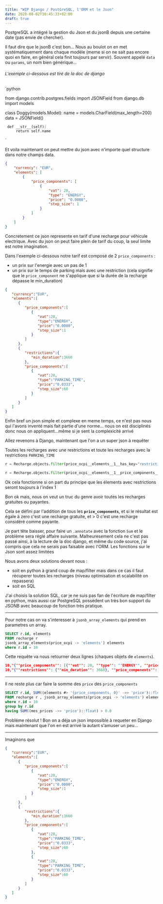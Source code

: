 ```yaml
---
title: "WIP Django / PostGreSQL, l'ORM et le Json"
date: 2020-08-02T10:45:33+02:00
draft: true
---
```

PostgreSQL a intégré la gestion du Json et du jsonB depuis une certaine date (pas envie de chercher).


Il faut dire que le jsonB c'est bon... Nous au boulot on en met 
systématiquement dans chaque modèle (meme si on ne sait pas encore quoi en faire, 
en général cela finit toujours par servir).
Souvent appelé `data` ou `params`, un nom bien générique...

###### L'exemple ci-dessous est tiré de la doc de django
`python

from django.contrib.postgres.fields import JSONField
from django.db import models
 
 class Doggy(models.Model):
     name = models.CharField(max_length=200)
     data = JSONField()
 
     def __str__(self):
         return self.name
`

Et voila maintenant on peut mettre du json avec n'importe quel structure dans notre champs data.


```json
{
    "currency": "EUR",
    "elements": [
        {
            "price_components": [
                {
                    "vat": 20,
                    "type": "ENERGY",
                    "price": "0.0000",
                    "step_size": 1
                }
            ]
        }
    ]
}
```

Concretement ce json represente en tarif d'une recharge pour véhicule electrique.
Avec du json on peut faire plein de tarif du coup, la seul limite est notre imagination.

Dans l'exemple ci-dessous notre tarif est composé de 2 `price_components` :
- un prix sur l'energie avec un pas de 1
- un prix sur le temps de parking mais avec une restriction (cela signifie que le `price_component` 
ne s'applique que si la durée de la recharge dépasse le min_duration)

```json
{
   "currency":"EUR",
   "elements":[
      {
         "price_components":[
            {
               "vat":20,
               "type":"ENERGY",
               "price":"0.0000",
               "step_size":1
            }
         ]
      },
      {
         "restrictions":{
            "min_duration":3660
         },
         "price_components":[
            {
               "vat":20,
               "type":"PARKING_TIME",
               "price":"0.0333",
               "step_size":60
            }
         ]
      }
   ]
}
```

Enfin bref un json simple et complexe en meme temps, ce n'est pas nous qui l'avons inventé mais fait partie d'une norme... 
nous on est disciplinés donc nous on appliquent...même si je sent la complexicité arrivé

Allez revenons à Django, maintenant que l'on a un super json à requêter

Toutes les recharges avec une restrictions et toute les recharges avec la restrictions `PARKING_TIME`
```python
r = Recharge.objects.filter(price_ocpi__elements__1__has_key="restrictions")

r = Recharge.objects.filter(price_ocpi__elements__1__price_components__0__type="PARKING_TIME_ZW")
```
Ok cela fonctionne si on part du principe que les élements avec restrictions seront toujours à l'index 1

Bon ok mais, nous on veut un truc du genre avoir toutes les recharges gratuites ou payantes. 

Cela se défini par l'addition de tous les **`price_components`**,
et si le résultat est égale à zero c'est une recharge gratuite, et > 0 c'est une recharge considéré comme payante. 

Je part tête baisser, 
pour faire un `.annotate` avec la fonction `Sum` et le problème sera réglé affaire suivante. Malheuresement cela ne c'est pas passé ainsi,
à la lecture de la doc django, et même du code source, j'ai compris que cela ne serais pas faisable avec l'ORM. Les fonctions sur le Json sont assez limitées

Nous avons deux solutions devant nous :
- soit en python à grand coup de map/filter mais dans ce cas il faut récuperer toutes les recharges (niveau optimisation et scalabilité on repassera)
- soit en SQL

J'ai choisis la solution SQL, car je ne suis pas fan de l'écriture de map/filter en python, mais aussi car 
PostgreSQL possèdent un très bon support du JSONB avec beaucoup de fonction très pratique.

---
Pour notre cas on va s'interesser à `jsonb_array_elements` qui prend en parametres un array.

```sql
SELECT r.id, elements
FROM recharge r
jsonb_array_elements(price_ocpi -> 'elements') elements
where r.id = 10
```
Cette requête va nous retourner deux lignes (chaques objets de `elements`).
```json
10,"{""price_components"": [{""vat"": 20, ""type"": ""ENERGY"", ""price"": ""0.0000"", ""step_size"": 1}]}"
10,"{""restrictions"": {""min_duration"": 3660}, ""price_components"": [{""vat"": 20, ""type"": ""PARKING_TIME"", ""price"": ""0.0333"", ""step_size"": 60}]}"
```

---
Il ne reste plus car faire la somme des `price` des `price_components` 
```sql
SELECT r.id, SUM((elements #> '{price_components, 0}' ->> 'price')::float)
FROM recharge r , jsonb_array_elements(price_ocpi -> 'elements') elements
where r.id = 10
group by r.id
having SUM((mes_prices ->> 'price')::float) > 0.0
```

 
Probléme résolut ! Bon on a déja un json impossible à requeter en Django mais maintenant que l'on en est arrivé la autant s'amuser un peu...

---
Imaginons que 
```json
{
   "currency":"EUR",
   "elements":[
      {
         "price_components":[
            {
               "vat":20,
               "type":"ENERGY",
               "price":"0.0000",
               "step_size":1
            }
         ]
      },
      {
         "restrictions":{
            "min_duration":3660
         },
         "price_components":[
            {
               "vat":20,
               "type":"PARKING_TIME",
               "price":"0.0333",
               "step_size":60
            },
            {
               "vat":20,
               "type":"PARKING_TIME",
               "price":"0.0333",
               "step_size":60
            }
         ]
      }
   ]
}
```